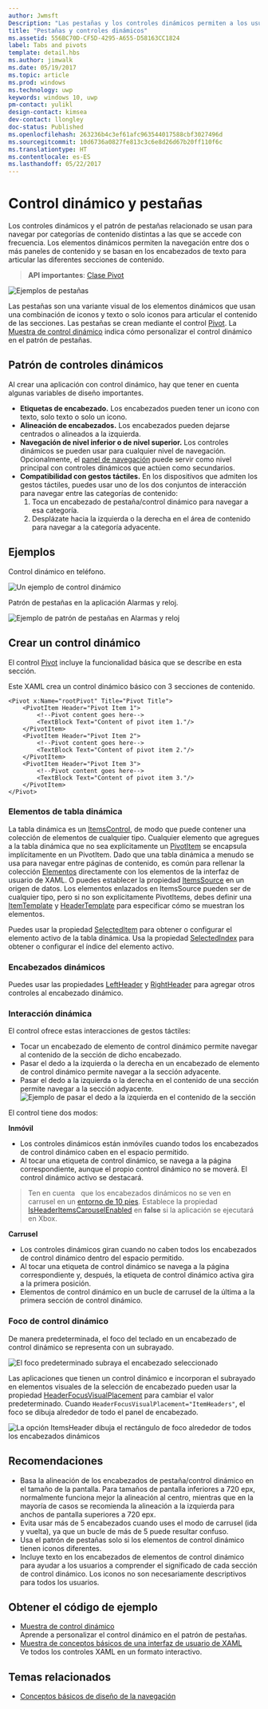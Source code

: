 ```yaml
---
author: Jwmsft
Description: "Las pestañas y los controles dinámicos permiten a los usuarios navegar entre contenido al que se accede con frecuencia."
title: "Pestañas y controles dinámicos"
ms.assetid: 556BC70D-CF5D-4295-A655-D58163CC1824
label: Tabs and pivots
template: detail.hbs
ms.author: jimwalk
ms.date: 05/19/2017
ms.topic: article
ms.prod: windows
ms.technology: uwp
keywords: windows 10, uwp
pm-contact: yulikl
design-contact: kimsea
dev-contact: llongley
doc-status: Published
ms.openlocfilehash: 263236b4c3ef61afc963544017588cbf3027496d
ms.sourcegitcommit: 10d6736a0827fe813c3c6e8d26d67b20ff110f6c
ms.translationtype: HT
ms.contentlocale: es-ES
ms.lasthandoff: 05/22/2017
---
```

# <a name="pivot-and-tabs"></a>Control dinámico y pestañas

<link rel="stylesheet" href="https://az835927.vo.msecnd.net/sites/uwp/Resources/css/custom.css">

Los controles dinámicos y el patrón de pestañas relacionado se usan para navegar por categorías de contenido distintas a las que se accede con frecuencia. Los elementos dinámicos permiten la navegación entre dos o más paneles de contenido y se basan en los encabezados de texto para articular las diferentes secciones de contenido.

> **API importantes**: [Clase Pivot](https://msdn.microsoft.com/library/windows/apps/dn608241)

![Ejemplos de pestañas](images/pivot_Hero_main.png)

Las pestañas son una variante visual de los elementos dinámicos que usan una combinación de iconos y texto o solo iconos para articular el contenido de las secciones. Las pestañas se crean mediante el control [Pivot](https://msdn.microsoft.com/library/windows/apps/xaml/windows.ui.xaml.controls.pivot.aspx). La [Muestra de control dinámico](http://go.microsoft.com/fwlink/p/?LinkId=619903) indica cómo personalizar el control dinámico en el patrón de pestañas.


## <a name="the-pivot-pattern"></a>Patrón de controles dinámicos

Al crear una aplicación con control dinámico, hay que tener en cuenta algunas variables de diseño importantes.

- **Etiquetas de encabezado.**  Los encabezados pueden tener un icono con texto, solo texto o solo un icono.
- **Alineación de encabezados.**  Los encabezados pueden dejarse centrados o alineados a la izquierda.
- **Navegación de nivel inferior o de nivel superior.**  Los controles dinámicos se pueden usar para cualquier nivel de navegación. Opcionalmente, el [panel de navegación](navigationview.md) puede servir como nivel principal con controles dinámicos que actúen como secundarios.
- **Compatibilidad con gestos táctiles.**  En los dispositivos que admiten los gestos táctiles, puedes usar uno de los dos conjuntos de interacción para navegar entre las categorías de contenido:
    1. Toca un encabezado de pestaña/control dinámico para navegar a esa categoría.
    2. Desplázate hacia la izquierda o la derecha en el área de contenido para navegar a la categoría adyacente.

## <a name="examples"></a>Ejemplos

Control dinámico en teléfono.

![Un ejemplo de control dinámico](images/pivot_example.png)

Patrón de pestañas en la aplicación Alarmas y reloj.

![Ejemplo de patrón de pestañas en Alarmas y reloj](images/tabs_alarms-and-clock.png)

## <a name="create-a-pivot-control"></a>Crear un control dinámico

El control [Pivot](https://msdn.microsoft.com/library/windows/apps/xaml/windows.ui.xaml.controls.pivot.aspx) incluye la funcionalidad básica que se describe en esta sección.

Este XAML crea un control dinámico básico con 3 secciones de contenido.

```xaml
<Pivot x:Name="rootPivot" Title="Pivot Title">
    <PivotItem Header="Pivot Item 1">
        <!--Pivot content goes here-->
        <TextBlock Text="Content of pivot item 1."/>
    </PivotItem>
    <PivotItem Header="Pivot Item 2">
        <!--Pivot content goes here-->
        <TextBlock Text="Content of pivot item 2."/>
    </PivotItem>
    <PivotItem Header="Pivot Item 3">
        <!--Pivot content goes here-->
        <TextBlock Text="Content of pivot item 3."/>
    </PivotItem>
</Pivot>
```

### <a name="pivot-items"></a>Elementos de tabla dinámica

La tabla dinámica es un [ItemsControl](https://msdn.microsoft.com/library/windows/apps/xaml/windows.ui.xaml.controls.itemscontrol.aspx), de modo que puede contener una colección de elementos de cualquier tipo. Cualquier elemento que agregues a la tabla dinámica que no sea explícitamente un [PivotItem](https://msdn.microsoft.com/library/windows/apps/xaml/windows.ui.xaml.controls.pivotitem.aspx) se encapsula implícitamente en un PivotItem. Dado que una tabla dinámica a menudo se usa para navegar entre páginas de contenido, es común para rellenar la colección [Elementos](https://msdn.microsoft.com/library/windows/apps/xaml/windows.ui.xaml.controls.itemscontrol.items.aspx) directamente con los elementos de la interfaz de usuario de XAML. O puedes establecer la propiedad [ItemsSource](https://msdn.microsoft.com/library/windows/apps/xaml/windows.ui.xaml.controls.itemscontrol.itemssource.aspx) en un origen de datos. Los elementos enlazados en ItemsSource pueden ser de cualquier tipo, pero si no son explícitamente PivotItems, debes definir una [ItemTemplate](https://msdn.microsoft.com/library/windows/apps/xaml/windows.ui.xaml.controls.itemscontrol.itemtemplate.aspx) y [HeaderTemplate](https://msdn.microsoft.com/library/windows/apps/xaml/windows.ui.xaml.controls.pivot.headertemplate.aspx) para especificar cómo se muestran los elementos.

Puedes usar la propiedad [SelectedItem](https://msdn.microsoft.com/library/windows/apps/xaml/windows.ui.xaml.controls.pivot.selecteditem.aspx) para obtener o configurar el elemento activo de la tabla dinámica. Usa la propiedad [SelectedIndex](https://msdn.microsoft.com/library/windows/apps/xaml/windows.ui.xaml.controls.pivot.selectedindex.aspx) para obtener o configurar el índice del elemento activo.

### <a name="pivot-headers"></a>Encabezados dinámicos

Puedes usar las propiedades [LeftHeader](https://msdn.microsoft.com/library/windows/apps/xaml/windows.ui.xaml.controls.pivot.leftheader.aspx) y [RightHeader](https://msdn.microsoft.com/library/windows/apps/xaml/windows.ui.xaml.controls.pivot.rightheader.aspx) para agregar otros controles al encabezado dinámico.

### <a name="pivot-interaction"></a>Interacción dinámica

El control ofrece estas interacciones de gestos táctiles:

-   Tocar un encabezado de elemento de control dinámico permite navegar al contenido de la sección de dicho encabezado.
-   Pasar el dedo a la izquierda o la derecha en un encabezado de elemento de control dinámico permite navegar a la sección adyacente.
-   Pasar el dedo a la izquierda o la derecha en el contenido de una sección permite navegar a la sección adyacente.
![Ejemplo de pasar el dedo a la izquierda en el contenido de la sección](images/pivot_w_hand.png)

El control tiene dos modos:

**Inmóvil**

-   Los controles dinámicos están inmóviles cuando todos los encabezados de control dinámico caben en el espacio permitido.
-   Al tocar una etiqueta de control dinámico, se navega a la página correspondiente, aunque el propio control dinámico no se moverá. El control dinámico activo se destacará.

> Ten en cuenta&nbsp;&nbsp; que los encabezados dinámicos no se ven en carrusel en un [entorno de 10 pies](../input-and-devices/designing-for-tv.md). Establece la propiedad [IsHeaderItemsCarouselEnabled](https://docs.microsoft.com/uwp/api/Windows.UI.Xaml.Controls.Pivot#Windows_UI_Xaml_Controls_Pivot_IsHeaderItemsCarouselEnabled) en **false** si la aplicación se ejecutará en Xbox.


**Carrusel**

-   Los controles dinámicos giran cuando no caben todos los encabezados de control dinámico dentro del espacio permitido.
-   Al tocar una etiqueta de control dinámico se navega a la página correspondiente y, después, la etiqueta de control dinámico activa gira a la primera posición.
-   Elementos de control dinámico en un bucle de carrusel de la última a la primera sección de control dinámico.

### <a name="pivot-focus"></a>Foco de control dinámico

De manera predeterminada, el foco del teclado en un encabezado de control dinámico se representa con un subrayado.

![El foco predeterminado subraya el encabezado seleccionado](images/pivot_focus_selectedHeader.png)

Las aplicaciones que tienen un control dinámico e incorporan el subrayado en elementos visuales de la selección de encabezado pueden usar la propiedad [HeaderFocusVisualPlacement](https://docs.microsoft.com/uwp/api/windows.ui.xaml.controls.pivot#Windows_UI_Xaml_Controls_Pivot_HeaderFocusVisualPlacement) para cambiar el valor predeterminado. Cuando `HeaderFocusVisualPlacement="ItemHeaders"`, el foco se dibuja alrededor de todo el panel de encabezado.

![La opción ItemsHeader dibuja el rectángulo de foco alrededor de todos los encabezados dinámicos](images/pivot_focus_headers.png)

## <a name="recommendations"></a>Recomendaciones

-   Basa la alineación de los encabezados de pestaña/control dinámico en el tamaño de la pantalla. Para tamaños de pantalla inferiores a 720 epx, normalmente funciona mejor la alineación al centro, mientras que en la mayoría de casos se recomienda la alineación a la izquierda para anchos de pantalla superiores a 720 epx.
-   Evita usar más de 5 encabezados cuando uses el modo de carrusel (ida y vuelta), ya que un bucle de más de 5 puede resultar confuso.
-   Usa el patrón de pestañas solo si los elementos de control dinámico tienen iconos diferentes.
-   Incluye texto en los encabezados de elementos de control dinámico para ayudar a los usuarios a comprender el significado de cada sección de control dinámico. Los iconos no son necesariamente descriptivos para todos los usuarios.

## <a name="get-the-sample-code"></a>Obtener el código de ejemplo
- [Muestra de control dinámico](http://go.microsoft.com/fwlink/p/?LinkId=619903)<br/>
    Aprende a personalizar el control dinámico en el patrón de pestañas.
- [Muestra de conceptos básicos de una interfaz de usuario de XAML](https://github.com/Microsoft/Windows-universal-samples/blob/master/Samples/XamlUIBasics)<br/>
    Ve todos los controles XAML en un formato interactivo.

## <a name="related-topics"></a>Temas relacionados
- [Conceptos básicos de diseño de la navegación](../layout/navigation-basics.md)
